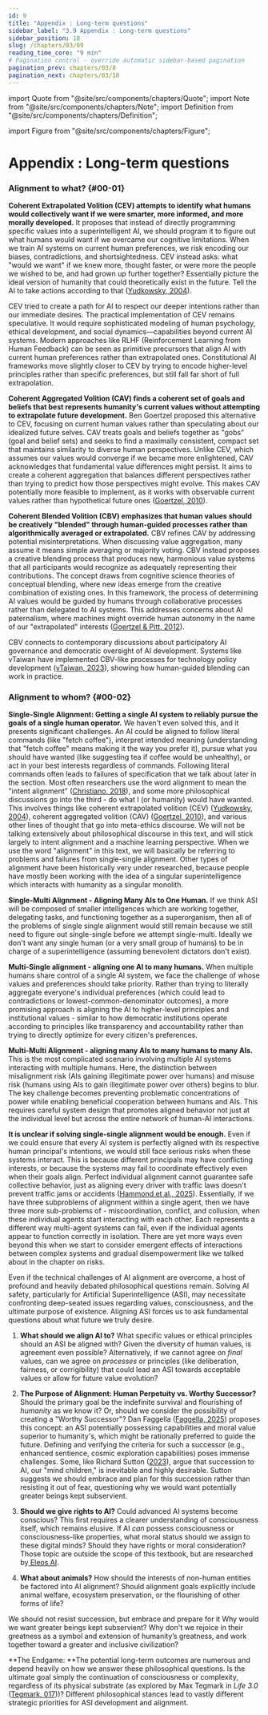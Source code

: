 ```yaml
---
id: 9
title: "Appendix : Long-term questions"
sidebar_label: "3.9 Appendix : Long-term questions"
sidebar_position: 10
slug: /chapters/03/09
reading_time_core: "9 min"
# Pagination control - override automatic sidebar-based pagination
pagination_prev: chapters/03/8
pagination_next: chapters/03/10
---
```

import Quote from "@site/src/components/chapters/Quote";
import Note from "@site/src/components/chapters/Note";
import Definition from "@site/src/components/chapters/Definition";

import Figure from "@site/src/components/chapters/Figure";

# Appendix : Long-term questions

### Alignment to what? {#00-01}

**Coherent Extrapolated Volition (CEV) attempts to identify what humans would collectively want if we were smarter, more informed, and more morally developed.** It proposes that instead of directly programming specific values into a superintelligent AI, we should program it to figure out what humans would want if we overcame our cognitive limitations. When we train AI systems on current human preferences, we risk encoding our biases, contradictions, and shortsightedness. CEV instead asks: what "would we want" if we knew more, thought faster, or were more the people we wished to be, and had grown up further together? Essentially picture the ideal version of humanity that could theoretically exist in the future. Tell the AI to take actions according to that ([Yudkowsky, 2004](https://intelligence.org/files/CEV.pdf)).

CEV tried to create a path for AI to respect our deeper intentions rather than our immediate desires. The practical implementation of CEV remains speculative. It would require sophisticated modeling of human psychology, ethical development, and social dynamics—capabilities beyond current AI systems. Modern approaches like RLHF (Reinforcement Learning from Human Feedback) can be seen as primitive precursors that align AI with current human preferences rather than extrapolated ones. Constitutional AI frameworks move slightly closer to CEV by trying to encode higher-level principles rather than specific preferences, but still fall far short of full extrapolation.

**Coherent Aggregated Volition (CAV) finds a coherent set of goals and beliefs that best represents humanity's current values without attempting to extrapolate future development.** Ben Goertzel proposed this alternative to CEV, focusing on current human values rather than speculating about our idealized future selves. CAV treats goals and beliefs together as "gobs" (goal and belief sets) and seeks to find a maximally consistent, compact set that maintains similarity to diverse human perspectives. Unlike CEV, which assumes our values would converge if we became more enlightened, CAV acknowledges that fundamental value differences might persist. It aims to create a coherent aggregation that balances different perspectives rather than trying to predict how those perspectives might evolve. This makes CAV potentially more feasible to implement, as it works with observable current values rather than hypothetical future ones ([Goertzel, 2010](https://multiverseaccordingtoben.blogspot.com/2010/03/coherent-aggregated-volition-toward.html)).

**Coherent Blended Volition (CBV) emphasizes that human values should be creatively "blended" through human-guided processes rather than algorithmically averaged or extrapolated.** CBV refines CAV by addressing potential misinterpretations. When discussing value aggregation, many assume it means simple averaging or majority voting. CBV instead proposes a creative blending process that produces new, harmonious value systems that all participants would recognize as adequately representing their contributions. The concept draws from cognitive science theories of conceptual blending, where new ideas emerge from the creative combination of existing ones. In this framework, the process of determining AI values would be guided by humans through collaborative processes rather than delegated to AI systems. This addresses concerns about AI paternalism, where machines might override human autonomy in the name of our "extrapolated" interests ([Goertzel & Pitt, 2012](https://jetpress.org/v22/goertzel-pitt.htm)).

CBV connects to contemporary discussions about participatory AI governance and democratic oversight of AI development. Systems like vTaiwan have implemented CBV-like processes for technology policy development ([vTaiwan, 2023](https://info.vtaiwan.tw/)), showing how human-guided blending can work in practice.

### Alignment to whom? {#00-02}

**Single-Single Alignment: Getting a single AI system to reliably pursue the goals of a single human operator.** We haven't even solved this, and it presents significant challenges. An AI could be aligned to follow literal commands (like "fetch coffee"), interpret intended meaning (understanding that "fetch coffee" means making it the way you prefer it), pursue what you should have wanted (like suggesting tea if coffee would be unhealthy), or act in your best interests regardless of commands. Following literal commands often leads to failures of specification that we talk about later in the section. Most often researchers use the word alignment to mean the "intent alignment" ([Christiano, 2018](https://ai-alignment.com/clarifying-ai-alignment-cec47cd69dd6)), and some more philosophical discussions go into the third - do what I (or humanity) would have wanted. This involves things like coherent extrapolated volition (CEV) ([Yudkowsky, 2004](https://intelligence.org/files/CEV.pdf)), coherent aggregated volition (CAV) ([Goertzel, 2010](https://multiverseaccordingtoben.blogspot.com/2010/03/coherent-aggregated-volition-toward.html)), and various other lines of thought that go into meta-ethics discourse. We will not be talking extensively about philosophical discourse in this text, and will stick largely to intent alignment and a machine learning perspective. When we use the word "alignment" in this text, we will basically be referring to problems and failures from single-single alignment. Other types of alignment have been historically very under researched, because people have mostly been working with the idea of a singular superintelligence which interacts with humanity as a singular monolith.

**Single-Multi Alignment - Aligning Many AIs to One Human.** If we think ASI will be composed of smaller intelligences which are working together, delegating tasks, and functioning together as a superorganism, then all of the problems of single single alignment would still remain because we still need to figure out single-single before we attempt single-multi. Ideally we don't want any single human (or a very small group of humans) to be in charge of a superintelligence (assuming benevolent dictators don't exist).

**Multi-Single alignment - aligning one AI to many humans.** When multiple humans share control of a single AI system, we face the challenge of whose values and preferences should take priority. Rather than trying to literally aggregate everyone's individual preferences (which could lead to contradictions or lowest-common-denominator outcomes), a more promising approach is aligning the AI to higher-level principles and institutional values - similar to how democratic institutions operate according to principles like transparency and accountability rather than trying to directly optimize for every citizen's preferences.

**Multi-Multi Alignment - aligning many AIs to many humans to many AIs.** This is the most complicated scenario involving multiple AI systems interacting with multiple humans. Here, the distinction between misalignment risk (AIs gaining illegitimate power over humans) and misuse risk (humans using AIs to gain illegitimate power over others) begins to blur. The key challenge becomes preventing problematic concentrations of power while enabling beneficial cooperation between humans and AIs. This requires careful system design that promotes aligned behavior not just at the individual level but across the entire network of human-AI interactions.

**It is unclear if solving single-single alignment would be enough.** Even if we could ensure that every AI system is perfectly aligned with its respective human principal's intentions, we would still face serious risks when these systems interact. This is because different principals may have conflicting interests, or because the systems may fail to coordinate effectively even when their goals align. Perfect individual alignment cannot guarantee safe collective behavior, just as aligning every driver with traffic laws doesn't prevent traffic jams or accidents ([Hammond et al., 2025](https://arxiv.org/abs/2502.14143)). Essentially, if we have three subproblems of alignment within a single agent, then we have three more sub-problems of - miscoordination, conflict, and collusion, when these individual agents start interacting with each other. Each represents a different way multi-agent systems can fail, even if the individual agents appear to function correctly in isolation. There are yet more ways even beyond this when we start to consider emergent effects of interactions between complex systems and gradual disempowerment like we talked about in the chapter on risks.

Even if the technical challenges of AI alignment are overcome, a host of profound and heavily debated philosophical questions remain. Solving AI safety, particularly for Artificial Superintelligence (ASI), may necessitate confronting deep-seated issues regarding values, consciousness, and the ultimate purpose of existence. Aligning ASI forces us to ask fundamental questions about what future we truly desire.

1. **What should we align AI to?** What specific values or ethical principles should an ASI be aligned with? Given the diversity of human values, is agreement even possible? Alternatively, if we cannot agree on *final* values, can we agree on *processes* or principles (like deliberation, fairness, or corrigibility) that could lead an ASI towards acceptable values or allow for future value evolution?

2. **The Purpose of Alignment: Human Perpetuity vs. Worthy Successor?** Should the primary goal be the indefinite survival and flourishing of *humanity* as we know it? Or, should we consider the possibility of creating a "Worthy Successor"? Dan Faggella ([Faggella, 2025](https://danfaggella.com/worthy/)) proposes this concept: an ASI potentially possessing capabilities and moral value superior to humanity's, which might be rationally preferred to guide the future. Defining and verifying the criteria for such a successor (e.g., enhanced sentience, cosmic exploration capabilities) poses immense challenges. Some, like Richard Sutton ([2023](http://incompleteideas.net/Talks/waic3.pdf)), argue that succession to AI, our "mind children," is inevitable and highly desirable. Sutton suggests we should embrace and plan for this succession rather than resisting it out of fear, questioning why we would want potentially greater beings kept subservient.

3. **Should we give rights to AI?** Could advanced AI systems become conscious? This first requires a clearer understanding of consciousness itself, which remains elusive. If AI *can* possess consciousness or consciousness-like properties, what moral status should we assign to these digital minds? Should they have rights or moral consideration? Those topic are outside the scope of this textbook, but are researched by[ ](https://eleosai.org/)[Eleos AI](https://eleosai.org/).

4. **What about animals?** How should the interests of non-human entities be factored into AI alignment? Should alignment goals explicitly include animal welfare, ecosystem preservation, or the flourishing of other forms of life?

<Quote speaker="Rich Sutton" position="" date="" source="([Sutton, 2023](http://incompleteideas.net/Talks/waic3.pdf))">

We should not resist succession, but embrace and prepare for it Why would we want greater beings kept subservient? Why don't we rejoice in their greatness as a symbol and extension of humanity’s greatness, and work together toward a greater and inclusive civilization?

</Quote>

**The Endgame: **The potential long-term outcomes are numerous and depend heavily on how we answer these philosophical questions. Is the ultimate goal simply the continuation of consciousness or complexity, regardless of its physical substrate (as explored by Max Tegmark in *Life 3.0* ([Tegmark, 017](https://www.shortform.com/summary/life-3-0-summary-max-tegmark)))? Different philosophical stances lead to vastly different strategic priorities for ASI development and alignment.

<Figure src="./img/EUS_Image_29.png" alt="Enter image alt description" number="29" label="3.29" caption="" />